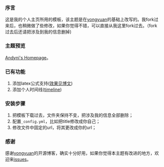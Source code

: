 ### 序言

这是我的个人主页所用的模板，该主题是在[yongyuan](https://yongyuan.name)的基础上改写的。我fork过来后，也稍微做了些修改，如果你觉得不错，可以直接从我这里fork过去。（fork过去后还请把涉及到我的信息删掉)

### 主题预览

[Andyni's Homepage](https://nijiazhi.github.io)。

### 已有功能

1. 添加latex公式支持([效果见博文](http://nijiazhi.github.io/blog/decision-tree.html))
2. 添加个人时间线([timeline](http://nijiazhi.github.io/timeline/))

### 安装步骤

1. 把模板下载过去，文件夹保持不变，把涉及我的信息全部删除；
2. 配置`_config.yml`，比如把title修改成你自己； 
3. 修改文件中固定的url，将其更改成你的url； 

### 感谢

感谢[yongyuan](https://yongyuan.name)的开源博客，确实十分好用，如果你觉得本主题有改进的地方，欢迎来[issues](https://github.com/nijiazhi/nijiazhi.github.io/issues)。
